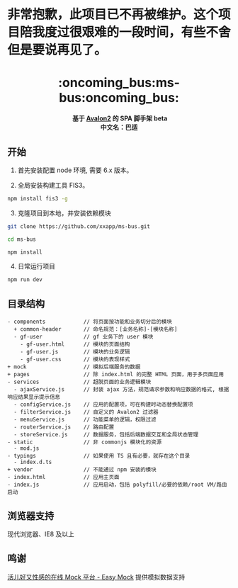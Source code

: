 # 非常抱歉，此项目已不再被维护。这个项目陪我度过很艰难的一段时间，有些不舍但是要说再见了。

<h1 align="center">:oncoming_bus:ms-bus:oncoming_bus:</h1>

<div align="center">
  <strong>基于 <a href="https://github.com/RubyLouvre/avalon">Avalon2</a> 的 SPA 脚手架 beta</strong>
</div>
<div align="center">
  <strong>中文名：巴适</strong>
</div>

## 开始

1. 首先安装配置 node 环境, 需要 6.x 版本。

2. 全局安装构建工具 FIS3。
  ``` bash
  npm install fis3 -g
  ```
3. 克隆项目到本地，并安装依赖模块
  ``` bash
  git clone https://github.com/xxapp/ms-bus.git
  
  cd ms-bus
  
  npm install
  ```
4. 日常运行项目
  ``` bash
  npm run dev
  ```

## 目录结构

```
- components            // 将页面按功能和业务切分后的模块
  + common-header       // 命名规范：[业务名称]-[模块名称]
  - gf-user             // gf 业务下的 user 模块
    - gf-user.html      // 模块的页面结构
    - gf-user.js        // 模块的业务逻辑
    - gf-user.css       // 模块的表现样式
+ mock                  // 模拟后端服务的数据
+ pages                 // 除 index.html 的完整 HTML 页面，用于多页面应用
- services              // 超脱页面的业务逻辑模块
  - ajaxService.js      // 封装 ajax 方法，规范请求参数和响应数据的格式, 根据响应结果显示提示信息
  - configService.js    // 应用的配置项，可在构建时动态替换配置项
  - filterService.js    // 自定义的 Avalon2 过滤器
  - menuService.js      // 功能菜单的逻辑，权限过滤
  - routerService.js    // 路由配置
  - storeService.js     // 数据服务，包括后端数据交互和全局状态管理
- static                // 非 commonjs 模块化的资源
  - mod.js
- typings               // 如果使用 TS 且有必要，就存在这个目录
  - index.d.ts
+ vendor                // 不能通过 npm 安装的模块
- index.html            // 应用主页面
- index.js              // 应用启动，包括 polyfill/必要的依赖/root VM/路由启动
```

## 浏览器支持

现代浏览器、IE8 及以上

## 鸣谢

[活儿好又性感的在线 Mock 平台 - Easy Mock](https://www.easy-mock.com/) 提供模拟数据支持
